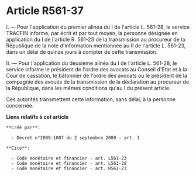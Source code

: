 # Article R561-37

I. ― Pour l'application du premier alinéa du I de l'article L. 561-28, le service TRACFIN informe, par écrit et par tout
moyen, la personne désignée en application du I de l'article R. 561-23 de la transmission au procureur de la République de la
note d'information mentionnée au II de l'article L. 561-23, dans un délai de quinze jours à compter de cette transmission. 

II. ― Pour l'application du deuxième alinéa du I de l'article L. 561-28, le service informe le président de l'ordre des
avocats au Conseil d'Etat et à la Cour de cassation, le bâtonnier de l'ordre des avocats ou le président de la compagnie des
avoués de la transmission de la déclaration au procureur de la République, dans les mêmes conditions qu'au I du présent
article. 

Ces autorités transmettent cette information, sans délai, à la personne concernée.

**Liens relatifs à cet article**

	**Créé par**:

	  - Décret n°2009-1087 du 2 septembre 2009 - art. 1

	**Cite**:

	  - Code monétaire et financier - art. L561-23
	  - Code monétaire et financier - art. L561-28
	  - Code monétaire et financier - art. R561-23
